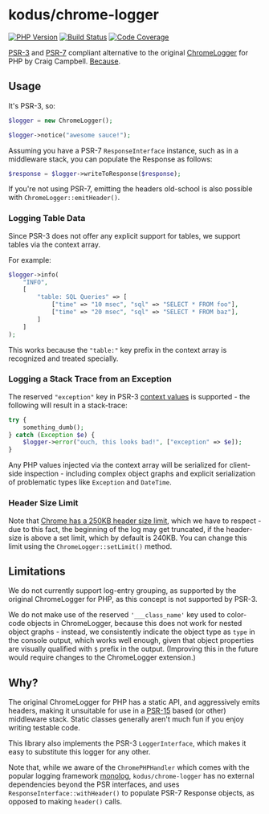 kodus/chrome-logger
===================

[![PHP Version](https://img.shields.io/badge/php-5.6%2B-blue.svg)](https://packagist.org/packages/kodus/chrome-logger)
[![Build Status](https://travis-ci.org/kodus/chrome-logger.svg?branch=master)](https://travis-ci.org/kodus/chrome-logger)
[![Code Coverage](https://scrutinizer-ci.com/g/kodus/chrome-logger/badges/coverage.png?b=master)](https://scrutinizer-ci.com/g/kodus/chrome-logger/?branch=master)

[PSR-3](http://www.php-fig.org/psr/psr-3/) and [PSR-7](http://www.php-fig.org/psr/psr-7/) compliant alternative
to the original [ChromeLogger](https://craig.is/writing/chrome-logger) for PHP by Craig Campbell. [Because](#because).


## Usage

It's PSR-3, so:

```php
$logger = new ChromeLogger();

$logger->notice("awesome sauce!");
```

Assuming you have a PSR-7 `ResponseInterface` instance, such as in a middleware stack, you can populate
the Response as follows:

```php
$response = $logger->writeToResponse($response);
```

If you're not using PSR-7, emitting the headers old-school is also possible with `ChromeLogger::emitHeader()`.

### Logging Table Data

Since PSR-3 does not offer any explicit support for tables, we support tables via the context array.

For example:

```php
$logger->info(
    "INFO",
    [
        "table: SQL Queries" => [
            ["time" => "10 msec", "sql" => "SELECT * FROM foo"],
            ["time" => "20 msec", "sql" => "SELECT * FROM baz"],
        ]
    ]
);
```

This works because the `"table:"` key prefix in the context array is recognized and treated specially.

### Logging a Stack Trace from an Exception

The reserved `"exception"` key in PSR-3 [context values](http://www.php-fig.org/psr/psr-3/#1-3-context) is supported -
the following will result in a stack-trace:

```php
try {
    something_dumb();
} catch (Exception $e) {
    $logger->error("ouch, this looks bad!", ["exception" => $e]);
}
```

Any PHP values injected via the context array will be serialized for client-side inspection - including complex
object graphs and explicit serialization of problematic types like `Exception` and `DateTime`.

### Header Size Limit

Note that [Chrome has a 250KB header size limit](https://cs.chromium.org/chromium/src/net/http/http_stream_parser.h?q=ERR_RESPONSE_HEADERS_TOO_BIG&sq=package:chromium&dr=C&l=159),
which we have to respect - due to this fact, the beginning of the log may get truncated, if the header-size is above
a set limit, which by default is 240KB. You can change this limit using the `ChromeLogger::setLimit()` method.


## Limitations

We do not currently support log-entry grouping, as supported by the original ChromeLogger for PHP, as
this concept is not supported by PSR-3.

We do not make use of the reserved `'___class_name'` key used to color-code objects in ChromeLogger, because this
does not work for nested object graphs - instead, we consistently indicate the object type as `type` in the console
output, which works well enough, given that object properties are visually qualified with `$` prefix in the output.
(Improving this in the future would require changes to the ChromeLogger extension.)


## Why?

The original ChromeLogger for PHP has a static API, and aggressively emits headers, making it unsuitable
for use in a [PSR-15](https://github.com/http-interop/http-middleware) based (or other) middleware stack.
Static classes generally aren't much fun if you enjoy writing testable code.

This library also implements the PSR-3 `LoggerInterface`, which makes it easy to substitute this logger
for any other.

Note that, while we aware of the `ChromePHPHandler` which comes with the popular logging framework
[monolog](https://github.com/Seldaek/monolog/), `kodus/chrome-logger` has no external dependencies
beyond the PSR interfaces, and uses `ResponseInterface::withHeader()` to populate PSR-7 Response objects,
as opposed to making `header()` calls.
